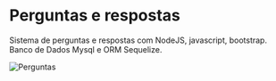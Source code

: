 # Perguntas e respostas
Sistema de perguntas e respostas com NodeJS, javascript, bootstrap. Banco de Dados Mysql e ORM Sequelize.

![Perguntas](https://user-images.githubusercontent.com/42298239/73992772-dfc87100-492e-11ea-8139-6e174454742e.png)


